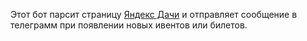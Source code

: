 Этот бот парсит страницу [Яндекс Дачи](https://plus.yandex.ru/dacha) и
отправляет сообщение в телеграмм при появлении новых ивентов или билетов.